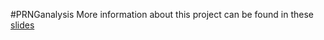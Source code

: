 #PRNGanalysis
More information about this project can be found in these [slides](https://docs.google.com/presentation/d/1GQwQiW6GJWUJ7Ym_duMlumifKWaNmTWZ_iGpJ1OVTIo/edit?usp=sharing)

